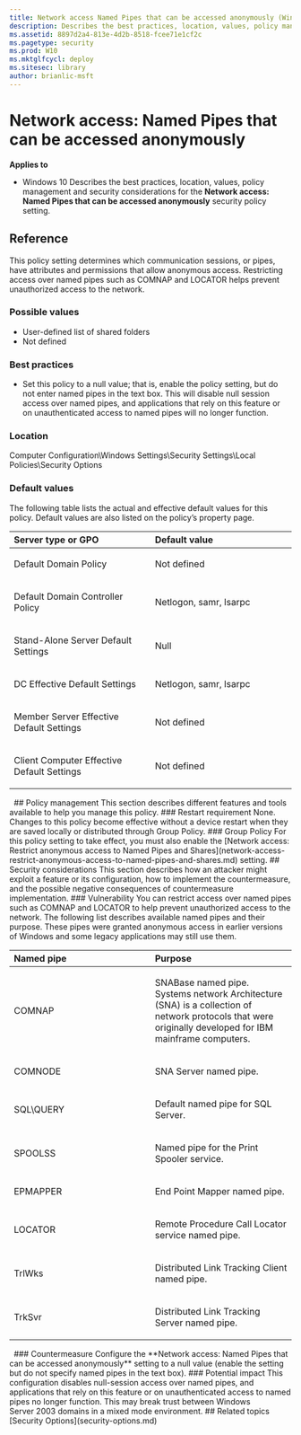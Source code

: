 ```yaml
---
title: Network access Named Pipes that can be accessed anonymously (Windows 10)
description: Describes the best practices, location, values, policy management and security considerations for the Network access Named Pipes that can be accessed anonymously security policy setting.
ms.assetid: 8897d2a4-813e-4d2b-8518-fcee71e1cf2c
ms.pagetype: security
ms.prod: W10
ms.mktglfcycl: deploy
ms.sitesec: library
author: brianlic-msft
---
```

# Network access: Named Pipes that can be accessed anonymously
**Applies to**
-   Windows 10
Describes the best practices, location, values, policy management and security considerations for the **Network access: Named Pipes that can be accessed anonymously** security policy setting.
## Reference
This policy setting determines which communication sessions, or pipes, have attributes and permissions that allow anonymous access.
Restricting access over named pipes such as COMNAP and LOCATOR helps prevent unauthorized access to the network.
### Possible values
-   User-defined list of shared folders
-   Not defined
### Best practices
-   Set this policy to a null value; that is, enable the policy setting, but do not enter named pipes in the text box. This will disable null session access over named pipes, and applications that rely on this feature or on unauthenticated access to named pipes will no longer function.
### Location
Computer Configuration\\Windows Settings\\Security Settings\\Local Policies\\Security Options
### Default values
The following table lists the actual and effective default values for this policy. Default values are also listed on the policy’s property page.
<table>
<colgroup>
<col width="50%" />
<col width="50%" />
</colgroup>
<thead>
<tr class="header">
<th align="left">Server type or GPO</th>
<th align="left">Default value</th>
</tr>
</thead>
<tbody>
<tr class="odd">
<td align="left"><p>Default Domain Policy</p></td>
<td align="left"><p>Not defined</p></td>
</tr>
<tr class="even">
<td align="left"><p>Default Domain Controller Policy</p></td>
<td align="left"><p>Netlogon, samr, lsarpc</p></td>
</tr>
<tr class="odd">
<td align="left"><p>Stand-Alone Server Default Settings</p></td>
<td align="left"><p>Null</p></td>
</tr>
<tr class="even">
<td align="left"><p>DC Effective Default Settings</p></td>
<td align="left"><p>Netlogon, samr, lsarpc</p></td>
</tr>
<tr class="odd">
<td align="left"><p>Member Server Effective Default Settings</p></td>
<td align="left"><p>Not defined</p></td>
</tr>
<tr class="even">
<td align="left"><p>Client Computer Effective Default Settings</p></td>
<td align="left"><p>Not defined</p></td>
</tr>
</tbody>
</table>
 
## Policy management
This section describes different features and tools available to help you manage this policy.
### Restart requirement
None. Changes to this policy become effective without a device restart when they are saved locally or distributed through Group Policy.
### Group Policy
For this policy setting to take effect, you must also enable the [Network access: Restrict anonymous access to Named Pipes and Shares](network-access-restrict-anonymous-access-to-named-pipes-and-shares.md) setting.
## Security considerations
This section describes how an attacker might exploit a feature or its configuration, how to implement the countermeasure, and the possible negative consequences of countermeasure implementation.
### Vulnerability
You can restrict access over named pipes such as COMNAP and LOCATOR to help prevent unauthorized access to the network. The following list describes available named pipes and their purpose. These pipes were granted anonymous access in earlier versions of Windows and some legacy applications may still use them.
<table>
<colgroup>
<col width="50%" />
<col width="50%" />
</colgroup>
<thead>
<tr class="header">
<th align="left">Named pipe</th>
<th align="left">Purpose</th>
</tr>
</thead>
<tbody>
<tr class="odd">
<td align="left"><p>COMNAP</p></td>
<td align="left"><p>SNABase named pipe. Systems network Architecture (SNA) is a collection of network protocols that were originally developed for IBM mainframe computers.</p></td>
</tr>
<tr class="even">
<td align="left"><p>COMNODE</p></td>
<td align="left"><p>SNA Server named pipe.</p></td>
</tr>
<tr class="odd">
<td align="left"><p>SQL\QUERY</p></td>
<td align="left"><p>Default named pipe for SQL Server.</p></td>
</tr>
<tr class="even">
<td align="left"><p>SPOOLSS</p></td>
<td align="left"><p>Named pipe for the Print Spooler service.</p></td>
</tr>
<tr class="odd">
<td align="left"><p>EPMAPPER</p></td>
<td align="left"><p>End Point Mapper named pipe.</p></td>
</tr>
<tr class="even">
<td align="left"><p>LOCATOR</p></td>
<td align="left"><p>Remote Procedure Call Locator service named pipe.</p></td>
</tr>
<tr class="odd">
<td align="left"><p>TrlWks</p></td>
<td align="left"><p>Distributed Link Tracking Client named pipe.</p></td>
</tr>
<tr class="even">
<td align="left"><p>TrkSvr</p></td>
<td align="left"><p>Distributed Link Tracking Server named pipe.</p></td>
</tr>
</tbody>
</table>
 
### Countermeasure
Configure the **Network access: Named Pipes that can be accessed anonymously** setting to a null value (enable the setting but do not specify named pipes in the text box).
### Potential impact
This configuration disables null-session access over named pipes, and applications that rely on this feature or on unauthenticated access to named pipes no longer function. This may break trust between Windows Server 2003 domains in a mixed mode environment.
## Related topics
[Security Options](security-options.md)
 
 
